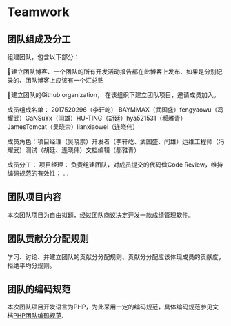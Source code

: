 # Teamwork
## 团队组成及分工
组建团队，包含以下部分：

建立团队博客、一个团队的所有开发活动报告都在此博客上发布、如果是分别记录的、团队博客上应该有一个汇总贴

建立团队的Github organization， 在该组织下建立团队项目，邀请成员加入。

成员组成名单： 2017520296（李轩屹） BAYMMAX（武国盛）fengyaowu（冯耀武）GaNSuYx（闫雄）HU-TING（胡廷）hya521531（郝雅青）JamesTomcat（吴晓崇）lianxiaowei（连晓伟）

成员角色：项目经理（吴晓崇）开发者（李轩屹、武国盛、闫雄）运维工程师（冯耀武）测试（胡廷、连晓伟）文档编辑（郝雅青）

成员分工：
 项目经理： 负责组建团队，对成员提交的代码做Code Review，维持编码规范的有效性；
 ...
## 团队项目内容
本次团队项目为自由拟题，经过团队商议决定开发一款成绩管理软件。
## 团队贡献分分配规则
学习、讨论、并建立团队的贡献分分配规则、贡献分分配应该体现成员的贡献度，拒绝平均分规则。
## 团队的编码规范
本次团队项目开发语言为PHP，为此采用一定的编码规范，具体编码规范参见文档[PHP团队编码规范](https://www.cnblogs.com/52php/p/5841210.html).


